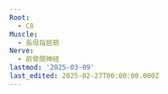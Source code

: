 ```yaml
---
Root:
  - C8
Muscle:
  - 長母指屈筋
Nerve:
  - 前骨間神経
lastmod: '2025-03-09'
last_edited: 2025-02-27T00:00:00.000Z
---
```



